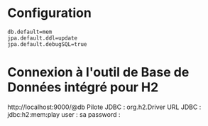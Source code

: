 
# Configuration
```
db.default=mem
jpa.default.ddl=update
jpa.default.debugSQL=true
```

# Connexion à l'outil de Base de Données intégré pour H2
http://localhost:9000/@db
Pilote JDBC : org.h2.Driver
URL JDBC : jdbc:h2:mem:play
user : sa
password :